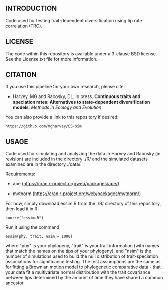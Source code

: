 INTRODUCTION
-------

Code used for testing trait-dependent diversification using tip rate correlation (TRC). 

LICENSE
-------

The code within this repository is available under a 3-clause BSD license. See the License.txt file for more information.

CITATION
--------

If you use this pipeline for your own research, please cite:

* Harvey, MG and Rabosky, DL. In press. **Continuous traits and speciation rates: Alternatives to state-dependent diversification models**. *Methods in Ecology and Evolution*
    
You can also provide a link to this repository if desired:

    https://github.com/mgharvey/ES-sim

USAGE
--------

Code used for simulating and analyzing the data in Harvey and Rabosky (in revision) are included in the directory ./R/ and the simulated datasets examined are in the directory ./data/.

Requirements:

* ape (https://cran.r-project.org/web/packages/ape/)

* mvtnorm (https://cran.r-project.org/web/packages/mvtnorm/)

For now, simply download essim.R from the ./R/ directory of this repository, then load it in R: 

```
source("essim.R")
```

Run it using the command

```
essim(phy, trait, nsim = 1000)
```

where "phy" is your phylogeny, "trait" is your trait information (with names that match the names on the tips of your phylogeny), and "nsim" is the number of simulations used to build the null distribution of trait-speciation associations for significance testing. The test assumptions are the same as for fitting a Brownian motion model to phylogenetic comparative data - that your data fit a multivariate normal distribution with the trait covariance between tips determined by the amount of time they have shared a common ancestor. 

